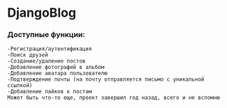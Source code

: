 # DjangoBlog

### Доступные функции:
    -Регистрация/аутентификация
    -Поиск друзей
    -Создание/удаление постов
    -Добавление фотографий в альбом
    -Добавление аватара пользователю
    -Подтверждение почты (на почту отправляется письмо с уникальной ссылкой)
    -Добавление лайков к постам
    Может быть что-то еще, проект завершил год назад, всего и не вспомню
